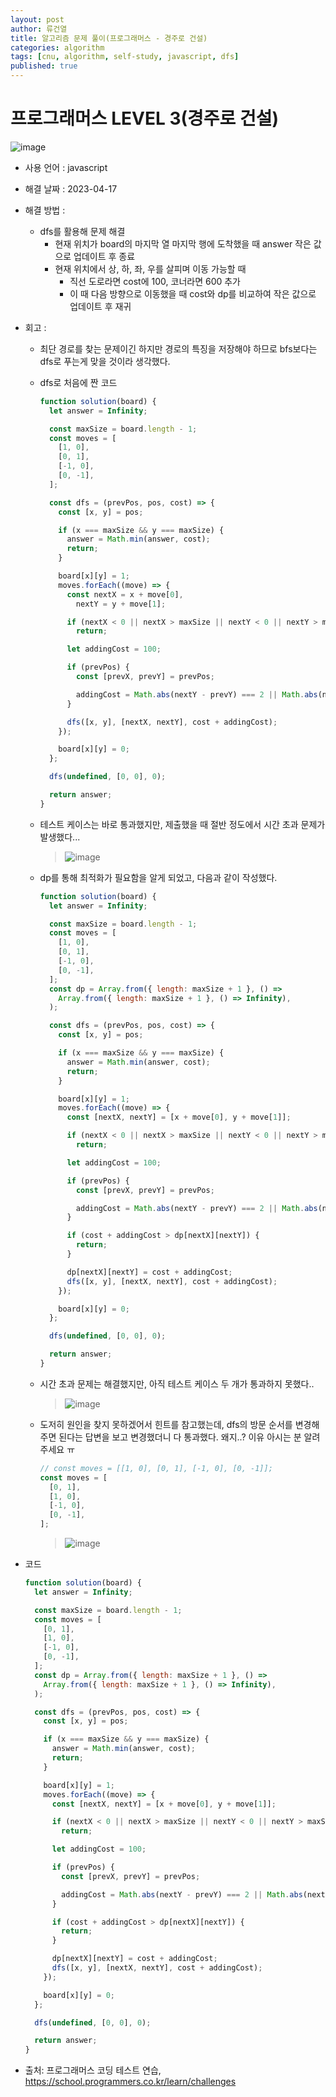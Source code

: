 ```yaml
---
layout: post
author: 류건열
title: 알고리즘 문제 풀이(프로그래머스 - 경주로 건설)
categories: algorithm
tags: [cnu, algorithm, self-study, javascript, dfs]
published: true
---
```


# 프로그래머스 LEVEL 3(경주로 건설)

![image](https://user-images.githubusercontent.com/34560965/232465231-b01affed-6581-4f46-a591-f617cd07e72c.png)

- 사용 언어 : javascript

- 해결 날짜 : 2023-04-17

- 해결 방법 :

  - dfs를 활용해 문제 해결
    - 현재 위치가 board의 마지막 열 마지막 행에 도착했을 때 answer 작은 값으로 업데이트 후 종료
    - 현재 위치에서 상, 하, 좌, 우를 살피며 이동 가능할 때
      - 직선 도로라면 cost에 100, 코너라면 600 추가
      - 이 때 다음 방향으로 이동했을 때 cost와 dp를 비교하여 작은 값으로 업데이트 후 재귀

- 회고 :

  - 최단 경로를 찾는 문제이긴 하지만 경로의 특징을 저장해야 하므로 bfs보다는 dfs로 푸는게 맞을 것이라 생각했다.
  - dfs로 처음에 짠 코드

    ```javascript
    function solution(board) {
      let answer = Infinity;

      const maxSize = board.length - 1;
      const moves = [
        [1, 0],
        [0, 1],
        [-1, 0],
        [0, -1],
      ];

      const dfs = (prevPos, pos, cost) => {
        const [x, y] = pos;

        if (x === maxSize && y === maxSize) {
          answer = Math.min(answer, cost);
          return;
        }

        board[x][y] = 1;
        moves.forEach((move) => {
          const nextX = x + move[0],
            nextY = y + move[1];

          if (nextX < 0 || nextX > maxSize || nextY < 0 || nextY > maxSize || board[nextX][nextY])
            return;

          let addingCost = 100;

          if (prevPos) {
            const [prevX, prevY] = prevPos;

            addingCost = Math.abs(nextY - prevY) === 2 || Math.abs(nextX - prevX) === 2 ? 100 : 600;
          }

          dfs([x, y], [nextX, nextY], cost + addingCost);
        });

        board[x][y] = 0;
      };

      dfs(undefined, [0, 0], 0);

      return answer;
    }
    ```

  - 테스트 케이스는 바로 통과했지만, 제출했을 때 절반 정도에서 시간 초과 문제가 발생했다...

    > ![image](https://user-images.githubusercontent.com/34560965/232428959-138bd2ff-2d23-4bc1-a47c-eea7ca618def.png)

  - dp를 통해 최적화가 필요함을 알게 되었고, 다음과 같이 작성했다.

    ```javascript
    function solution(board) {
      let answer = Infinity;

      const maxSize = board.length - 1;
      const moves = [
        [1, 0],
        [0, 1],
        [-1, 0],
        [0, -1],
      ];
      const dp = Array.from({ length: maxSize + 1 }, () =>
        Array.from({ length: maxSize + 1 }, () => Infinity),
      );

      const dfs = (prevPos, pos, cost) => {
        const [x, y] = pos;

        if (x === maxSize && y === maxSize) {
          answer = Math.min(answer, cost);
          return;
        }

        board[x][y] = 1;
        moves.forEach((move) => {
          const [nextX, nextY] = [x + move[0], y + move[1]];

          if (nextX < 0 || nextX > maxSize || nextY < 0 || nextY > maxSize || board[nextX][nextY])
            return;

          let addingCost = 100;

          if (prevPos) {
            const [prevX, prevY] = prevPos;

            addingCost = Math.abs(nextY - prevY) === 2 || Math.abs(nextX - prevX) === 2 ? 100 : 600;
          }

          if (cost + addingCost > dp[nextX][nextY]) {
            return;
          }

          dp[nextX][nextY] = cost + addingCost;
          dfs([x, y], [nextX, nextY], cost + addingCost);
        });

        board[x][y] = 0;
      };

      dfs(undefined, [0, 0], 0);

      return answer;
    }
    ```

  - 시간 초과 문제는 해결했지만, 아직 테스트 케이스 두 개가 통과하지 못했다..

    > ![image](https://user-images.githubusercontent.com/34560965/232456701-79ccad0a-2b65-47f8-9125-3eb949015d78.png)

  - 도저히 원인을 찾지 못하겠어서 힌트를 참고했는데, dfs의 방문 순서를 변경해주면 된다는 답변을 보고 변경했더니 다 통과했다. 왜지..? 이유 아시는 분 알려주세요 ㅠ

    ```javascript
    // const moves = [[1, 0], [0, 1], [-1, 0], [0, -1]];
    const moves = [
      [0, 1],
      [1, 0],
      [-1, 0],
      [0, -1],
    ];
    ```

    > ![image](https://user-images.githubusercontent.com/34560965/232459072-06158f15-6056-4a7b-ba92-561c7aa12be1.png)

- 코드

  ```javascript
  function solution(board) {
    let answer = Infinity;

    const maxSize = board.length - 1;
    const moves = [
      [0, 1],
      [1, 0],
      [-1, 0],
      [0, -1],
    ];
    const dp = Array.from({ length: maxSize + 1 }, () =>
      Array.from({ length: maxSize + 1 }, () => Infinity),
    );

    const dfs = (prevPos, pos, cost) => {
      const [x, y] = pos;

      if (x === maxSize && y === maxSize) {
        answer = Math.min(answer, cost);
        return;
      }

      board[x][y] = 1;
      moves.forEach((move) => {
        const [nextX, nextY] = [x + move[0], y + move[1]];

        if (nextX < 0 || nextX > maxSize || nextY < 0 || nextY > maxSize || board[nextX][nextY])
          return;

        let addingCost = 100;

        if (prevPos) {
          const [prevX, prevY] = prevPos;

          addingCost = Math.abs(nextY - prevY) === 2 || Math.abs(nextX - prevX) === 2 ? 100 : 600;
        }

        if (cost + addingCost > dp[nextX][nextY]) {
          return;
        }

        dp[nextX][nextY] = cost + addingCost;
        dfs([x, y], [nextX, nextY], cost + addingCost);
      });

      board[x][y] = 0;
    };

    dfs(undefined, [0, 0], 0);

    return answer;
  }
  ```

- 출처: 프로그래머스 코딩 테스트 연습, https://school.programmers.co.kr/learn/challenges
